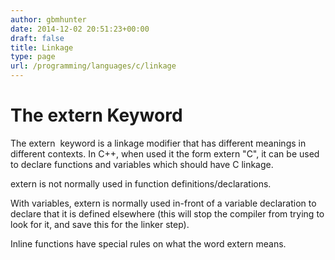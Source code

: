 ```yaml
---
author: gbmhunter
date: 2014-12-02 20:51:23+00:00
draft: false
title: Linkage
type: page
url: /programming/languages/c/linkage
---
```


# The extern Keyword

The extern  keyword is a linkage modifier that has different meanings in different contexts. In C++, when used it the form extern "C", it can be used to declare functions and variables which should have C linkage.

extern is not normally used in function definitions/declarations.

With variables, extern is normally used in-front of a variable declaration to declare that it is defined elsewhere (this will stop the compiler from trying to look for it, and save this for the linker step).

Inline functions have special rules on what the word extern means.
